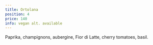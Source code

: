 ```yaml
---
title: Ortolana
position: 4
price: 140
info: vegan alt. available
---
```


Paprika, champignons, aubergine, Fior di Latte, cherry tomatoes, basil.